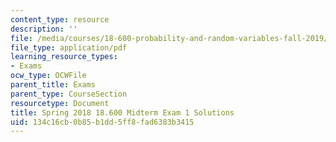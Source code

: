 ```yaml
---
content_type: resource
description: ''
file: /media/courses/18-600-probability-and-random-variables-fall-2019/134c16cb0b85b1dd5ff8fad6383b3415_MIT18_600F19_mid1_2018_soln.pdf
file_type: application/pdf
learning_resource_types:
- Exams
ocw_type: OCWFile
parent_title: Exams
parent_type: CourseSection
resourcetype: Document
title: Spring 2018 18.600 Midterm Exam 1 Solutions
uid: 134c16cb-0b85-b1dd-5ff8-fad6383b3415
---
```

